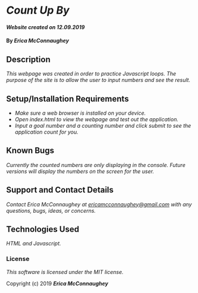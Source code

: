 # _Count Up By_

#### _Website created on 12.09.2019_

#### By _**Erica McConnaughey**_

## Description

_This webpage was created in order to practice Javascript loops. The purpose of the site is to allow the user to input numbers and see the result._

## Setup/Installation Requirements

* _Make sure a web browser is installed on your device._
* _Open index.html to view the webpage and test out the application._
* _Input a goal number and a counting number and click submit to see the application count for you._

## Known Bugs

_Currently the counted numbers are only displaying in the console. Future versions will display the numbers on the screen for the user._

## Support and Contact Details

_Contact Erica McConnaughey at ericamcconnaughey@gmail.com with any questions, bugs, ideas, or concerns._

## Technologies Used

_HTML and Javascript._

### License

*This software is licensed under the MIT license.*

Copyright (c) 2019 **_Erica McConnaughey_**